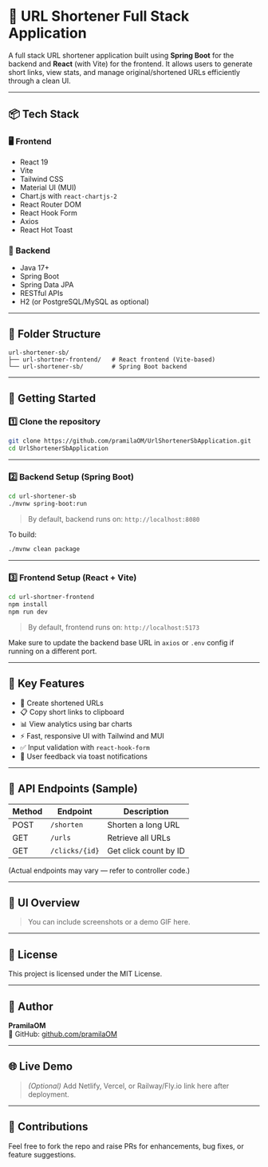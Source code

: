 # 📎 URL Shortener Full Stack Application

A full stack URL shortener application built using **Spring Boot** for the backend and **React** (with Vite) for the frontend. It allows users to generate short links, view stats, and manage original/shortened URLs efficiently through a clean UI.

---

## 📦 Tech Stack

### 🖥️ Frontend
- React 19
- Vite
- Tailwind CSS
- Material UI (MUI)
- Chart.js with `react-chartjs-2`
- React Router DOM
- React Hook Form
- Axios
- React Hot Toast

### 🔧 Backend
- Java 17+
- Spring Boot
- Spring Data JPA
- RESTful APIs
- H2 (or PostgreSQL/MySQL as optional)

---

## 📁 Folder Structure

```
url-shortener-sb/
├── url-shortner-frontend/   # React frontend (Vite-based)
└── url-shortener-sb/        # Spring Boot backend
```

---

## 🚀 Getting Started

### 1️⃣ Clone the repository

```bash
git clone https://github.com/pramilaOM/UrlShortenerSbApplication.git
cd UrlShortenerSbApplication
```

---

### 2️⃣ Backend Setup (Spring Boot)

```bash
cd url-shortener-sb
./mvnw spring-boot:run
```

> By default, backend runs on: `http://localhost:8080`

To build:
```bash
./mvnw clean package
```

---

### 3️⃣ Frontend Setup (React + Vite)

```bash
cd url-shortner-frontend
npm install
npm run dev
```

> By default, frontend runs on: `http://localhost:5173`

Make sure to update the backend base URL in `axios` or `.env` config if running on a different port.

---

## 🧩 Key Features

- 🔗 Create shortened URLs
- 📋 Copy short links to clipboard
- 📊 View analytics using bar charts
- ⚡ Fast, responsive UI with Tailwind and MUI
- ✅ Input validation with `react-hook-form`
- 🔔 User feedback via toast notifications

---

## 🧪 API Endpoints (Sample)

| Method | Endpoint         | Description            |
|--------|------------------|------------------------|
| POST   | `/shorten`       | Shorten a long URL     |
| GET    | `/urls`          | Retrieve all URLs      |
| GET    | `/clicks/{id}`   | Get click count by ID  |

(Actual endpoints may vary — refer to controller code.)

---

## 📸 UI Overview

> You can include screenshots or a demo GIF here.

---

## 📜 License

This project is licensed under the MIT License.

---

## 👤 Author

**PramilaOM**  
🔗 GitHub: [github.com/pramilaOM](https://github.com/pramilaOM)

---

## 🌐 Live Demo

> *(Optional)* Add Netlify, Vercel, or Railway/Fly.io link here after deployment.

---

## 🤝 Contributions

Feel free to fork the repo and raise PRs for enhancements, bug fixes, or feature suggestions.
